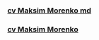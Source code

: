 ### [cv Maksim Morenko md](https://maximmorenko.github.io/rsschool-cv/cv)
### [cv Maksim Morenko](https://maximmorenko.github.io/rsschool-cv/)
